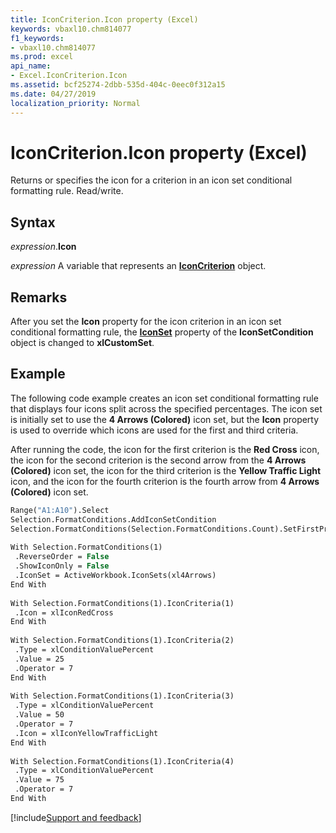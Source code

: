 ```yaml
---
title: IconCriterion.Icon property (Excel)
keywords: vbaxl10.chm814077
f1_keywords:
- vbaxl10.chm814077
ms.prod: excel
api_name:
- Excel.IconCriterion.Icon
ms.assetid: bcf25274-2dbb-535d-404c-0eec0f312a15
ms.date: 04/27/2019
localization_priority: Normal
---
```



# IconCriterion.Icon property (Excel)

Returns or specifies the icon for a criterion in an icon set conditional formatting rule. Read/write.


## Syntax

_expression_.**Icon**

_expression_ A variable that represents an **[IconCriterion](Excel.IconCriterion.md)** object.


## Remarks

After you set the **Icon** property for the icon criterion in an icon set conditional formatting rule, the **[IconSet](Excel.IconSetCondition.IconSet.md)** property of the **IconSetCondition** object is changed to **xlCustomSet**.


## Example

The following code example creates an icon set conditional formatting rule that displays four icons split across the specified percentages. The icon set is initially set to use the **4 Arrows (Colored)** icon set, but the **Icon** property is used to override which icons are used for the first and third criteria. 

After running the code, the icon for the first criterion is the **Red Cross** icon, the icon for the second criterion is the second arrow from the **4 Arrows (Colored)** icon set, the icon for the third criterion is the **Yellow Traffic Light** icon, and the icon for the fourth criterion is the fourth arrow from **4 Arrows (Colored)** icon set.

```vb
Range("A1:A10").Select 
Selection.FormatConditions.AddIconSetCondition 
Selection.FormatConditions(Selection.FormatConditions.Count).SetFirstPriority 
 
With Selection.FormatConditions(1) 
 .ReverseOrder = False 
 .ShowIconOnly = False 
 .IconSet = ActiveWorkbook.IconSets(xl4Arrows) 
End With 
 
With Selection.FormatConditions(1).IconCriteria(1) 
 .Icon = xlIconRedCross 
End With 
 
With Selection.FormatConditions(1).IconCriteria(2) 
 .Type = xlConditionValuePercent 
 .Value = 25 
 .Operator = 7 
End With 
 
With Selection.FormatConditions(1).IconCriteria(3) 
 .Type = xlConditionValuePercent 
 .Value = 50 
 .Operator = 7 
 .Icon = xlIconYellowTrafficLight 
End With 
 
With Selection.FormatConditions(1).IconCriteria(4) 
 .Type = xlConditionValuePercent 
 .Value = 75 
 .Operator = 7 
End With
```



[!include[Support and feedback](~/includes/feedback-boilerplate.md)]